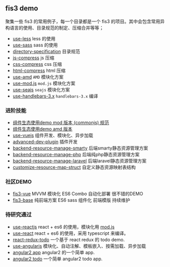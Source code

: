 ## fis3 demo

聚集一些 fis3 的常用例子，每一个目录都是一个 fis3 的项目。其中会包含常用异构语言的使用、目录规范的制定、压缩合并等等；

- [use-less](use-less) less 的使用
- [use-sass](use-sass) sass 的使用
- [directory-specification](directory-specification) 目录规范
- [js-compress](js-compress) js 压缩
- [css-compress](css-compress) css 压缩
- [html-compress](html-compress) html 压缩
- [use-amd](use-amd) `AMD` 模块化方案
- [use-mod.js](use-mod.js) `mod.js` 模块化方案
- [use-seajs](use-seajs) `seajs` 模块化方案
- [use-handlebars-3.x](use-handlebars-3.x) `handlebars-3.x` 编译

### 进阶技能

- [组件生态使用demo mod 版本 (commonjs) 规范](https://github.com/fex-team/fis3-demo/tree/master/components-mod-demo)
- [组件生态使用demo amd 版本](https://github.com/fex-team/fis3-demo/tree/master/components-amd-demo)
- [use-vuejs](use-vuejs) 组件开发、模块化、异步加载
- [advanced-dev-plugin](advanced-dev-plugin) 插件开发
- [backend-resource-manage-smarty](backend-resource-manage/use-smarty) 后端smarty静态资源管理方案
- [backend-resource-manage-php](backend-resource-manage/use-php) 后端纯php静态资源管理方案
- [backend-resource-manage-laravel](https://github.com/fex-team/laravel-fis/tree/master) 后端laravel静态资源管理方案
- [customize-resource-map-struct](customize-resource-map-struct) 自定义静态资源映射表结构


### 社区DEMO

 - [fis3-vue](https://github.com/okoala/fis3-vue) MVVM 模块化 ES6 Combo 自动化部署 很不错的DEMO
 - [fis3-base](https://github.com/yanhaijing/fis3-base) 纯前端方案 ES6 sass 组件化 前端模版 持续维护

 ### 待研究通过

- [use-reactjs](use-reactjs) react + es6 的使用，模块化用 [mod.js](https://github.com/fex-team/mod)
- [use-react](use-react) react + es6 的使用，采用 typescript 来编译。
- [react-redux-todo](https://github.com/fis-scaffold/react-redux-todo) 一个基于 react redux 的 todo demo.
- [use-angularjs](use-angularjs) 模块化、自动注解、模板嵌入、按需加载、异步加载
- [angular2 app](https://github.com/fis-scaffold/angular2-app) angular2 的一个简单 app.
- [angular2 todo](https://github.com/fis-scaffold/angular2-todo) 一个简单 angular2 todo app.
